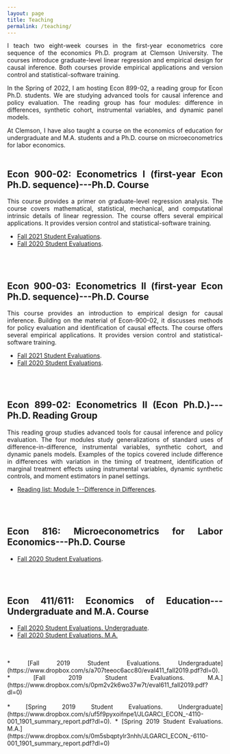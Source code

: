 ```yaml
---
layout: page
title: Teaching
permalink: /teaching/
---
```

<style>body {text-align: justify}</style>
I teach two eight-week courses in the first-year econometrics core sequence of the economics Ph.D. program at Clemson University. The courses introduce graduate-level linear regression and empirical design for causal inference. Both courses provide empirical applications and version control and statistical-software training.<br />

In the Spring of 2022, I am hosting Econ 899-02, a reading group for Econ Ph.D. students. We are studying advanced tools for causal inference and policy evaluation. The reading group has four modules: difference in differences, synthetic cohort, instrumental variables, and dynamic panel models.<br />

At Clemson, I have also taught a course on the economics of education for undergraduate and M.A. students and a Ph.D. course on microeconometrics for labor economics. 
<br />
<br />
## Econ 900-02: Econometrics I (first-year Econ Ph.D. sequence)---Ph.D. Course
This course provides a primer on graduate-level regression analysis. The course covers mathematical, statistical, mechanical, and computational intrinsic details of linear regression. The course offers several empirical applications. It provides version control and statistical-software training.
* [Fall 2021 Student Evaluations](https://www.dropbox.com/s/913oo1ucdjk9lup/ECON-9000-002SelectedTopics202108-ECON-9000-002-89525-GarciaGMenendez_JorgeGarciaGMenendez.pdf?dl=0).
* [Fall 2020 Student Evaluations](https://www.dropbox.com/s/ky2x0gry3nps2ip/ECON-9000-002SelectedTopics_JorgeGarciaGMenendez.pdf?dl=0).
<br />
<br />

## Econ 900-03: Econometrics II (first-year Econ Ph.D. sequence)---Ph.D. Course
This course provides an introduction to empirical design for causal inference. Building on the material of Econ-900-02, it discusses methods for policy evaluation and identification of causal effects. The course offers several empirical applications. It provides version control and statistical-software training.
* [Fall 2021 Student Evaluations](https://www.dropbox.com/s/qo3zn2pkcfzpd4m/ECON-9000-003SelectedTopics202108-ECON-9000-003-89526-GarciaGMenendez_JorgeGarciaGMenendez.pdf?dl=0).
* [Fall 2020 Student Evaluations](https://www.dropbox.com/s/67ft8lxi8ngjpo3/ECON-9000-003SelectedTopics_JorgeGarciaGMenendez.pdf?dl=0).
<br />
<br />

## Econ 899-02: Econometrics II (Econ Ph.D.)---Ph.D. Reading Group
This reading group studies advanced tools for causal inference and policy evaluation. The four modules study generalizations of standard uses of difference-in-difference, instrumental variables, synthetic cohort, and dynamic panels models. Examples of the topics covered include difference in differences with variation in the timing of treatment, identification of marginal treatment effects using instrumental variables, dynamic synthetic controls, and moment estimators in panel settings. 
* [Reading list: Module 1--Difference in Differences](https://www.dropbox.com/s/m9t04564m47p10g/readinglist_m1.pdf?dl=0).
<br />
<br />

## Econ 816: Microeconometrics for Labor Economics---Ph.D. Course
* [Fall 2020 Student Evaluations](https://www.dropbox.com/s/5m3mtkzzcub997u/eval816_fall2019.pdf?dl=0).
<br />
<br />

## Econ 411/611: Economics of Education---Undergraduate and M.A. Course
* [Fall 2020  Student Evaluations. Undergraduate](https://www.dropbox.com/s/vujjz00bbm0gm30/ECON-4110-002EconofEducation_JorgeGarciaGMenendez.pdf?dl=0).
* [Fall 2020 Student Evaluations. M.A.](https://www.dropbox.com/s/s7m3l5pzsytu0ul/ECON-6110-001EconofEducation_JorgeGarciaGMenendez.pdf?dl=0)
<br />
<br />
* [Fall 2019 Student Evaluations. Undergraduate](https://www.dropbox.com/s/a707teeoc6acc80/eval411_fall2019.pdf?dl=0).
* [Fall 2019 Student Evaluations. M.A.](https://www.dropbox.com/s/0pm2v2k6wo37w7t/eval611_fall2019.pdf?dl=0)
<br />
<br />
* [Spring 2019 Student Evaluations. Undergraduate](https://www.dropbox.com/s/uf5f9pyxoifnpe1/JLGARCI_ECON_-4110-001_1901_summary_report.pdf?dl=0).
* [Spring 2019 Student Evaluations. M.A.](https://www.dropbox.com/s/0m5sbqptylr3nhh/JLGARCI_ECON_-6110-001_1901_summary_report.pdf?dl=0)